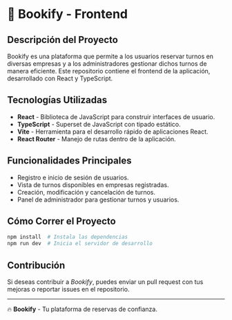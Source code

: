 # 📘 Bookify - Frontend

## Descripción del Proyecto
Bookify es una plataforma que permite a los usuarios reservar turnos en diversas empresas y a los administradores gestionar dichos turnos de manera eficiente. Este repositorio contiene el frontend de la aplicación, desarrollado con React y TypeScript.

## Tecnologías Utilizadas
- **React** - Biblioteca de JavaScript para construir interfaces de usuario.
- **TypeScript** - Superset de JavaScript con tipado estático.
- **Vite** - Herramienta para el desarrollo rápido de aplicaciones React.
- **React Router** - Manejo de rutas dentro de la aplicación.

## Funcionalidades Principales
- Registro e inicio de sesión de usuarios.
- Vista de turnos disponibles en empresas registradas.
- Creación, modificación y cancelación de turnos.
- Panel de administrador para gestionar turnos y usuarios.

## Cómo Correr el Proyecto
```sh
npm install  # Instala las dependencias
npm run dev  # Inicia el servidor de desarrollo
```

## Contribución
Si deseas contribuir a *Bookify*, puedes enviar un pull request con tus mejoras o reportar issues en el repositorio.

---

🔥 **Bookify** - Tu plataforma de reservas de confianza.

